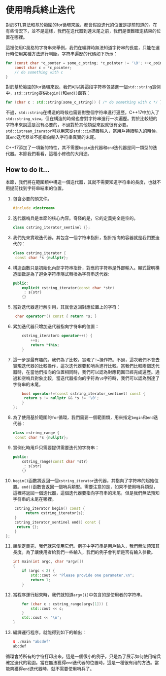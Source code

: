 # 使用哨兵終止迭代

對於STL算法和基於範圍的for循環來說，都會假設迭代的位置是提前知道的。在有些情況下，並不是這樣，我們在迭代器到達末尾之前，我們是很難確定結束的位置在哪裡。

這裡使用C風格的字符串來舉例，我們在編譯時無法知道字符串的長度，只能在運行時使用某種方法進行判斷。字符串遍歷的代碼如下所示：

```c
for (const char *c_ponter = some_c_string; *c_pointer != '\0'; ++c_pointer) {
    const char c = *c_pointer;
    // do something with c
}
```

對於基於範圍的for循環來說，我們可以將這段字符串包裝進一個`std::string`實例中，`std::string`提供`begin()`和`end()`函數：

```c++
for (char c : std::string(some_c_string)) { /* do something with c */ }
```

不過，`std::string`在構造的時候也需要對整個字符串進行遍歷。C++17中加入了`std::string_view`，但在構造的時候也會對字符串進行一次遍歷。對於比較短的字符串來說這是沒有必要的，不過對於其他類型來說就很有必要。`std::istream_iterator`可以用來從`std::cin`捕獲輸入，當用戶持續輸入的時候，其`end`迭代器並不能指向輸入字符串真實的末尾。

C++17添加了一項新的特性，其不需要`begin`迭代器和`end`迭代器是同一類型的迭代器。本節我們看看，這種小修改的大用途。

## How to do it...

本節，我們將在範圍類中構造一個迭代器，其就不需要知道字符串的長度，也就不用提前找到字符串結束的位置。

1. 包含必要的頭文件。

   ```c++
   #include <iostream> 
   ```

2. 迭代器哨兵是本節的核心內容。奇怪的是，它的定義完全是空的。

   ```c++
   class cstring_iterator_sentinel {};
   ```

3. 我們先來實現迭代器。其包含一個字符串指針，指針指向的容器就是我們要迭代的：

   ```c++
   class cstring_iterator {
   	const char *s {nullptr};
   ```

4. 構造函數只是初始化內部字符串指針，對應的字符串是外部輸入。顯式聲明構造函數是為了避免字符串隱式轉換為字符串迭代器:

   ```c++
   public:
       explicit cstring_iterator(const char *str)
       	: s{str}
       {}
   ```

5. 當對迭代器進行解引用，其就會返回對應位置上的字符：

   ```c++
   	char operator*() const { return *s; }
   ```

6. 累加迭代器只增加迭代器指向字符串的位置：

   ```c++
       cstring_iterator& operator++() {
           ++s;
           return *this;
       }
   ```

7. 這一步是最有趣的。我們為了比較，實現了`!=`操作符。不過，這次我們不會去實現迭代器的比較操作，這次迭代器要和哨兵進行比較。當我們比較兩個迭代器時，在當他們指向的位置相同時，我們可以認為對應範圍已經完成遍歷。通過和空哨兵對象比較，當迭代器指向的字符為`\0`字符時，我們可以認為到達了字符串的末尾。

   ```c++
       bool operator!=(const cstring_iterator_sentinel) const {
       	return s != nullptr && *s != '\0';
       }
   };
   ```

8. 為了使用基於範圍的`for`循環，我們需要一個範圍類，用來指定`begin`和`end`迭代器：

   ```c++ 
   class cstring_range {
   	const char *s {nullptr};
   ```

9. 實例化時用戶只需要提供需要迭代的字符串：

   ```c++
   public:
       cstring_range(const char *str)
       	: s{str}
       {}
   ```

10. `begin()`函數將返回一個`cstring_iterator`迭代器，其指向了字符串的起始位置。`end()`函數會返回一個哨兵類型。需要注意的是，如果不使用哨兵類型，這裡將返回一個迭代器，這個迭代器要指向字符串的末尾，但是我們無法預知字符串的末尾在哪裡。

   ```c++
       cstring_iterator begin() const {
      		return cstring_iterator{s};
       }
       cstring_iterator_sentinel end() const {
       	return {};
       }
   };
   ```

11. 類型定義完，我們就來使用它們。例子中字符串是用戶輸入，我們無法預知其長度。為了讓使用者給我們一些輸入，我們的例子會判斷是否有輸入參數。

    ```c++
    int main(int argc, char *argv[])
    {
        if (argc < 2) {
            std::cout << "Please provide one parameter.\n";
            return 1;
        }
    ```

12. 當程序運行起來時，我們就知道`argv[1]`中包含的是使用者的字符串。

    ```c++
        for (char c : cstring_range(argv[1])) {
        	std::cout << c;
        }
        std::cout << '\n';
    } 
    ```

13. 編譯運行程序，就能得到如下的輸出：

    ```c++
    $ ./main "abcdef"
    abcdef
    ```

循環會將所有的字符打印出來。這是一個很小的例子，只是為了展示如何使用哨兵確定迭代的範圍。當在無法獲得`end`迭代器的位置時，這是一種很有用的方法。當能夠獲得`end`迭代器時，就不需要使用哨兵了。